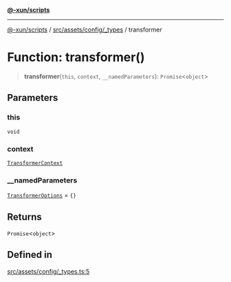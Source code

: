 [**@-xun/scripts**](../../../../../README.md)

***

[@-xun/scripts](../../../../../README.md) / [src/assets/config/\_types](../README.md) / transformer

# Function: transformer()

> **transformer**(`this`, `context`, `__namedParameters`): `Promise`\<`object`\>

## Parameters

### this

`void`

### context

[`TransformerContext`](../../../type-aliases/TransformerContext.md)

### \_\_namedParameters

[`TransformerOptions`](../../../type-aliases/TransformerOptions.md) = `{}`

## Returns

`Promise`\<`object`\>

## Defined in

[src/assets/config/\_types.ts:5](https://github.com/Xunnamius/xscripts/blob/2521de366121a50ffeca631b4ec62db9c60657e5/src/assets/config/_types.ts#L5)
